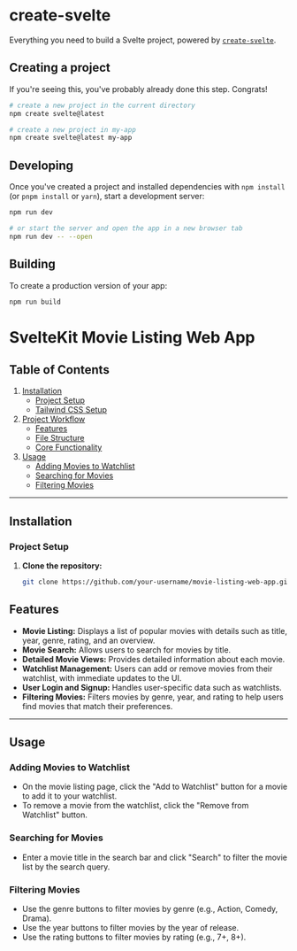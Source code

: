 # create-svelte

Everything you need to build a Svelte project, powered by [`create-svelte`](https://github.com/sveltejs/kit/tree/main/packages/create-svelte).

## Creating a project

If you're seeing this, you've probably already done this step. Congrats!

```bash
# create a new project in the current directory
npm create svelte@latest

# create a new project in my-app
npm create svelte@latest my-app
```

## Developing

Once you've created a project and installed dependencies with `npm install` (or `pnpm install` or `yarn`), start a development server:

```bash
npm run dev

# or start the server and open the app in a new browser tab
npm run dev -- --open
```

## Building

To create a production version of your app:

```bash
npm run build
```

# SvelteKit Movie Listing Web App

## Table of Contents

1. [Installation](#installation)
   - [Project Setup](#project-setup)
   - [Tailwind CSS Setup](#tailwind-css-setup)
2. [Project Workflow](#project-workflow)
   - [Features](#features)
   - [File Structure](#file-structure)
   - [Core Functionality](#core-functionality)
3. [Usage](#usage)
   - [Adding Movies to Watchlist](#adding-movies-to-watchlist)
   - [Searching for Movies](#searching-for-movies)
   - [Filtering Movies](#filtering-movies)

---

## Installation

### Project Setup

1. **Clone the repository:**

   ```bash
   git clone https://github.com/your-username/movie-listing-web-app.git
   ```

## Features

- **Movie Listing:** Displays a list of popular movies with details such as title, year, genre, rating, and an overview.
- **Movie Search:** Allows users to search for movies by title.
- **Detailed Movie Views:** Provides detailed information about each movie.
- **Watchlist Management:** Users can add or remove movies from their watchlist, with immediate updates to the UI.
- **User Login and Signup:** Handles user-specific data such as watchlists.
- **Filtering Movies:** Filters movies by genre, year, and rating to help users find movies that match their preferences.

---

## Usage

### Adding Movies to Watchlist

- On the movie listing page, click the "Add to Watchlist" button for a movie to add it to your watchlist.
- To remove a movie from the watchlist, click the "Remove from Watchlist" button.

### Searching for Movies

- Enter a movie title in the search bar and click "Search" to filter the movie list by the search query.

### Filtering Movies

- Use the genre buttons to filter movies by genre (e.g., Action, Comedy, Drama).
- Use the year buttons to filter movies by the year of release.
- Use the rating buttons to filter movies by rating (e.g., 7+, 8+).
